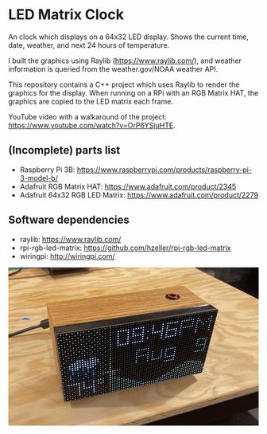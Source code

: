 # LED Matrix Clock
An clock which displays on a 64x32 LED display. Shows the current time, date, weather, and next 24 hours of temperature.

I built the graphics using Raylib (https://www.raylib.com/), and weather information is queried from the weather.gov/NOAA weather API.

This repository contains a C++ project which uses Raylib to render the graphics for the display. When running on a RPi with an RGB Matrix HAT, the graphics are copied to the LED matrix each frame.

YouTube video with a walkaround of the project: https://www.youtube.com/watch?v=OrP6YSjuHTE.

## (Incomplete) parts list
- Raspberry Pi 3B: https://www.raspberrypi.com/products/raspberry-pi-3-model-b/
- Adafruit RGB Matrix HAT: https://www.adafruit.com/product/2345
- Adafruit 64x32 RGB LED Matrix: https://www.adafruit.com/product/2279

## Software dependencies
- raylib: https://www.raylib.com/
- rpi-rgb-led-matrix: https://github.com/hzeller/rpi-rgb-led-matrix
- wiringpi: http://wiringpi.com/

![LED Matrix Clock](resources/screenshots/screenshot1.png)
